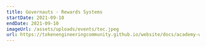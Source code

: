 ```yaml
---
title: Governauts - Rewards Systems
startDate: 2021-09-10
endDate: 2021-09-10
imageUrl: /assets/uploads/events/tec.jpeg
url: https://tokenengineeringcommunity.github.io/website/docs/academy-welcome/#incubating-governauts
---
```

